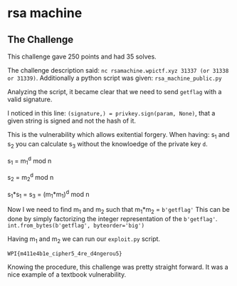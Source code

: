 rsa machine
===============

The Challenge
------------------

This challenge gave 250 points and had 35 solves.

The challenge description said: `nc rsamachine.wpictf.xyz 31337 (or 31338 or 31339)`.
Additionally a python script was given: `rsa_machine_public.py`

Analyzing the script, it became clear that we need to send `getflag` with a valid signature.

I noticed in this line: `(signature,) = privkey.sign(param, None)`, 
that a given string is signed and not the hash of it. 

This is the vulnerability which allows exitential forgery.
When having:
s<sub>1</sub> and s<sub>2</sub> you can calculate s<sub>3</sub> without the knowloedge of the private key `d`.

s<sub>1</sub> = m<sub>1</sub><sup>d</sup> mod n

s<sub>2</sub> = m<sub>2</sub><sup>d</sup> mod n

s<sub>1</sub>*s<sub>1</sub> = s<sub>3</sub> = (m<sub>1</sub>*m<sub>1</sub>)<sup>d</sup> mod n

Now I we need to find m<sub>1</sub> and m<sub>2</sub> such that m<sub>1</sub>*m<sub>2</sub> = `b'getflag'`
This can be done by simply factorizing the integer representation of the `b'getflag'`.
`int.from_bytes(b'getflag', byteorder='big')`

Having m<sub>1</sub> and m<sub>2</sub> we can run our `exploit.py` script. 


`WPI{m411e4b1e_cipher5_4re_d4ngerou5}`

Knowing the procedure, this challenge was pretty straight forward.
It was a nice example of a textbook vulnerability.